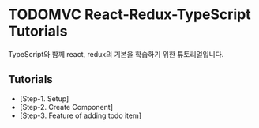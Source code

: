 # TODOMVC React-Redux-TypeScript Tutorials
TypeScript와 함께 react, redux의 기본을 학습하기 위한 튜토리얼입니다.

## Tutorials
- [Step-1. Setup]
- [Step-2. Create Component]
- [Step-3. Feature of adding todo item]
